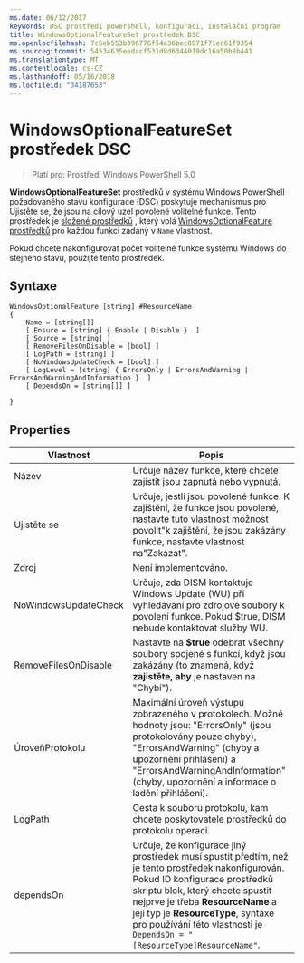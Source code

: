 ```yaml
---
ms.date: 06/12/2017
keywords: DSC prostředí powershell, konfiguraci, instalační program
title: WindowsOptionalFeatureSet prostředek DSC
ms.openlocfilehash: 7c5eb553b396776f54a36bec8971f71ec61f9354
ms.sourcegitcommit: 54534635eedacf531d8d6344019dc16a50b8b441
ms.translationtype: MT
ms.contentlocale: cs-CZ
ms.lasthandoff: 05/16/2018
ms.locfileid: "34187653"
---
```

# <a name="dsc-windowsoptionalfeatureset-resource"></a>WindowsOptionalFeatureSet prostředek DSC

> Platí pro: Prostředí Windows PowerShell 5.0

**WindowsOptionalFeatureSet** prostředků v systému Windows PowerShell požadovaného stavu konfigurace (DSC) poskytuje mechanismus pro Ujistěte se, že jsou na cílový uzel povolené volitelné funkce.
Tento prostředek je [složené prostředků](authoringResourceComposite.md) , který volá [WindowsOptionalFeature prostředků](windowsOptionalFeatureResource.md) pro každou funkci zadaný v `Name` vlastnost.

Pokud chcete nakonfigurovat počet volitelné funkce systému Windows do stejného stavu, použijte tento prostředek.

## <a name="syntax"></a>Syntaxe

```
WindowsOptionalFeature [string] #ResourceName
{
    Name = [string[]]
    [ Ensure = [string] { Enable | Disable }  ]
    [ Source = [string] ]
    [ RemoveFilesOnDisable = [bool] ]
    [ LogPath = [string] ]
    [ NoWindowsUpdateCheck = [bool] ]
    [ LogLevel = [string] { ErrorsOnly | ErrorsAndWarning | ErrorsAndWarningAndInformation }  ]
    [ DependsOn = [string[]] ]

}
```

## <a name="properties"></a>Properties

|  Vlastnost  |  Popis   |
|---|---|
| Název| Určuje název funkce, které chcete zajistit jsou zapnutá nebo vypnutá.|
| Ujistěte se| Určuje, jestli jsou povolené funkce. K zajištění, že funkce jsou povolené, nastavte tuto vlastnost možnost povolit"k zajištění, že jsou zakázány funkce, nastavte vlastnost na"Zakázat".|
| Zdroj| Není implementováno.|
| NoWindowsUpdateCheck| Určuje, zda DISM kontaktuje Windows Update (WU) při vyhledávání pro zdrojové soubory k povolení funkce. Pokud $true, DISM nebude kontaktovat služby WU.|
| RemoveFilesOnDisable| Nastavte na **$true** odebrat všechny soubory spojené s funkcí, když jsou zakázány (to znamená, když **zajistěte, aby** je nastaven na "Chybí").|
| ÚroveňProtokolu| Maximální úroveň výstupu zobrazeného v protokolech. Možné hodnoty jsou: "ErrorsOnly" (jsou protokolovány pouze chyby), "ErrorsAndWarning" (chyby a upozornění přihlášení) a "ErrorsAndWarningAndInformation" (chyby, upozornění a informace o ladění přihlášeni).|
| LogPath| Cesta k souboru protokolu, kam chcete poskytovatele prostředků do protokolu operaci.|
| dependsOn| Určuje, že konfigurace jiný prostředek musí spustit předtím, než je tento prostředek nakonfigurován. Pokud ID konfigurace prostředků skriptu blok, který chcete spustit nejprve je třeba __ResourceName__ a její typ je __ResourceType__, syntaxe pro používání této vlastnosti je `DependsOn = "[ResourceType]ResourceName"`.|